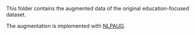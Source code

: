 This folder contains the augmented data of the original education-focused dataset.

The augmentation is implemented with [NLPAUG]([https://link-url-here.org](https://github.com/makcedward/nlpaug)).

